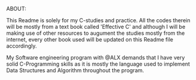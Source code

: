 ABOUT:

This Readme is solely for my C-studies and practice.
All the codes therein will be mostly from a text book
called 'Effective C' and although I will be making use
of other resources to augument the studies mostly from
the internet, every other book used will be updated
on this Readme file accordingly.

My Software engineering program with @ALX demands that
I have very solid C-Programming skills as it is mostly
the language used to implement Data Structures and
Algorithm throughout the program.

